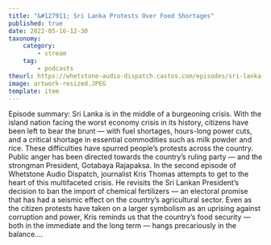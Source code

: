 ```yaml
---
title: "&#127911; Sri Lanka Protests Over Food Shortages"
published: true
date: 2022-05-16-12-30
taxonomy:
    category:
        - stream
    tag:
        - podcasts
theurl: https://whetstone-audio-dispatch.castos.com/episodes/sri-lanka-protests-over-food-shortages
image: artwork-resized.JPEG
template: item
---
```


Episode summary: Sri Lanka is in the middle of a burgeoning crisis. With the island nation facing the worst economy crisis in its history, citizens have been left to bear the brunt &mdash; with fuel shortages, hours-long power cuts, and a critical shortage in essential commodities such as milk powder and rice. These difficulties have spurred people&rsquo;s protests across the country. Public anger has been directed towards the country&rsquo;s ruling party &mdash; and the strongman President, Gotabaya Rajapaksa. In the second episode of Whetstone Audio Dispatch, journalist Kris Thomas attempts to get to the heart of this multifaceted crisis. He revisits the Sri Lankan President&rsquo;s decision to ban the import of chemical fertilizers &mdash; an electoral promise that has had a seismic effect on the country&rsquo;s agricultural sector. Even as the citizen protests have taken on a larger symbolism as an uprising against corruption and power, Kris reminds us that the country&rsquo;s food security &mdash; both in the immediate and the long term &mdash; hangs precariously in the balance.&hellip;
